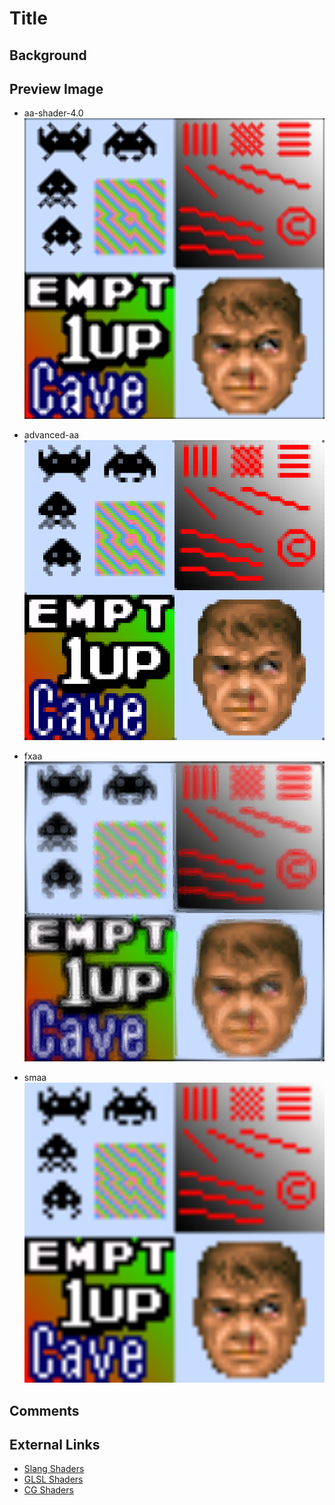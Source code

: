 # Title

## Background

## Preview Image
* aa-shader-4.0
![aa-shader-4.0](images/antialiasing/aa-shader-4.0.png)

* advanced-aa
![advanced-aa](images/antialiasing/advanced-aa.png)

* fxaa
![fxaa](images/antialiasing/fxaa.png)

* smaa
![smaa](images/antialiasing/smaa.png)

## Comments

## External Links

* [Slang Shaders](https://github.com/libretro/slang-shaders)
* [GLSL Shaders](https://github.com/libretro/glsl-shaders)  
* [CG Shaders](https://github.com/libretro/common-shaders)

